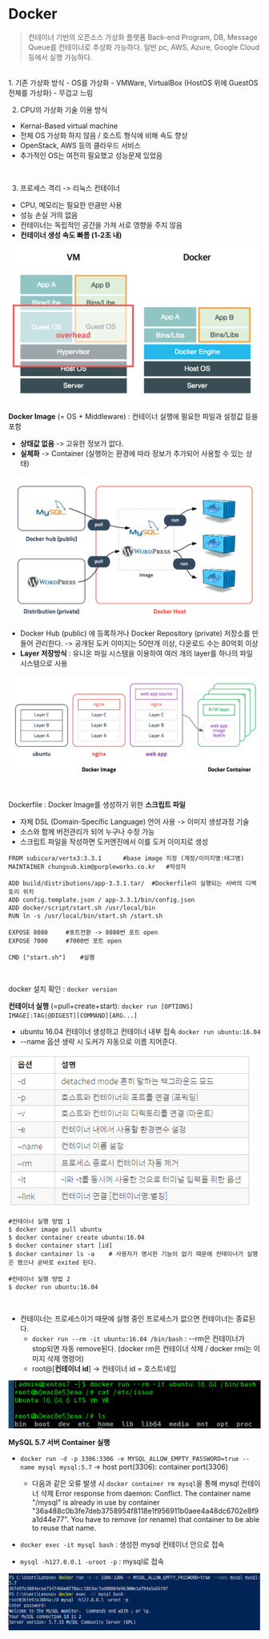 # Docker

> 컨테이너 기반의 오픈소스 가상화 플랫폼
> Back-end Program, DB, Message Queue를 컨테이너로 추상화 가능하다.
> 일반 pc, AWS, Azure, Google Cloud 등에서 실행 가능하다. 


<br/>
1. 기존 가상화 방식 
- OS를 가상화
- VMWare, VirtualBox (HostOS 위에 GuestOS 전체를 가상화)
- 무겁고 느림
<br/>

2. CPU의 가상화 기술 이용 방식
- Kernal-Based virtual machine
- 전체 OS 가상화 하지 않음 / 호스트 형식에 비해 속도 향상
- OpenStack, AWS 등의 클라우드 서비스
- 추가적인 OS는 여전히 필요했고 성능문제 있었음
<br/>

3. 프로세스 격리 -> 리눅스 컨테이너
- CPU, 메모리는 필요한 만큼만 사용
- 성능 손실 거의 없음
- 컨테이너는 독립적인 공간을 가져 서로 영향을 주지 않음
- **컨테이너 생성 속도 빠름 (1-2초 내)**

![image-20210207221405058](docker_intro.assets/image-20210207221405058.png)
<br/>

**Docker Image** (= OS + Middleware) : 컨테이너 실행에 필요한 파일과 설정값 등을 포함 

- **상태값 없음** -> 고유한 정보가 없다.
- **실체화** -> Container (실행하는 환경에 따라 정보가 추가되어 사용할 수 있는 상태) 

![image-20210207213841495](docker_intro.assets/image-20210207213841495.png)

- Docker Hub (public) 에 등록하거나 Docker Repository (private) 저장소를 만들어 관리한다. 
-> 공개된 도커 이미지는 50만개 이상, 다운로드 수는 80억회 이상
- **Layer 저장방식** : 유니온 파일 시스템을 이용하여 여러 개의 layer를 하나의 파일 시스템으로 사용

![image-20210207213833636](docker_intro.assets/image-20210207213833636.png)

<br/>

Dockerfile : Docker Image를 생성하기 위한 **스크립트 파일**
- 자체 DSL (Domain-Specific Language) 언어 사용 -> 이미지 생성과정 기술
- 소스와 함께 버전관리가 되어 누구나 수정 가능
- 스크립트 파일을 작성하면 도커엔진에서 이를 도커 이미지로 생성

```shell
FROM subicura/vertx3:3.3.1		#base image 지정 (계정/이미지명:태그명)
MAINTAINER chungsub.kim@purpleworks.co.kr	#작성자

ADD build/distributions/app-3.3.1.tar/	#Dockerfile이 실행되는 서버의 디렉토리 위치
ADD config.template.json / app-3.3.1/bin/config.json
ADD docker/script/start.sh /usr/local/bin
RUN ln -s /usr/local/bin/start.sh /start.sh

EXPOSE 8080		#포트전환 -> 8080번 포트 open
EXPOSE 7000		#7000번 포트 open

CMD ["start.sh"]	#실행
```
<br/>

docker 설치 확인 : `docker version`
<br/>

**컨테이너 실행** (=pull+create+start): `docker run [OPTIONS] IMAGE[:TAG|@DIGEST][COMMAND][ARG...]`

- ubuntu 16.04 컨테이너 생성하고 컨테이너 내부 접속 `docker run ubuntu:16.04`
- --name 옵션 생략 시 도커가 자동으로 이름 지어준다.

![image-20210207214654877](docker_intro.assets/image-20210207214654877.png)

```
#컨테이너 실행 방법 1
$ docker image pull ubuntu
$ docker container create ubuntu:16.04
$ docker container start [id]
$ docker container ls -a	# 사용자가 명시한 기능이 없기 때문에 컨테이너가 실행은 됐으나 곧바로 exited 된다.

#컨테이너 실행 방법 2
$ docker run ubuntu:16.04
```
<br/>

- 컨테이너는 프로세스이기 때문에 실행 중인 프로세스가 없으면 컨테이너는 종료된다.
	- `docker run --rm -it ubuntu:16.04 /bin/bash` : --rm은 컨테이너가 stop되면 자동 remove된다. (docker rm은 컨테이너 삭제 / docker rmi는 이미지 삭제 명령어)
	- root@[**컨테이너 id**] -> 컨테이너 id = 호스트네임

![image-20210207215319446](docker_intro.assets/image-20210207215319446.png)
<br/>

**MySQL 5.7 서버 Container 실행** 

-  `docker run -d -p 3306:3306 -e MYSQL_ALLOW_EMPTY_PASSWORD=true --name mysql mysql:5.7`  -> host port(3306): container port(3306) 

   - 다음과 같은 오류 발생 시 `docker container rm mysql`을 통해 mysql 컨테이너 삭제
   Error response from daemon: Conflict. The container name "/mysql" is already in use by container "36a488c0b3fe7deb3758954f8118e1f956911b0aee4a48dc6702e8f9a1d44e77". You have to remove (or rename) that container to be able to reuse that name.
-  `docker exec -it mysql bash` : 생성한 mysql 컨테이너 안으로 접속
-  `mysql -h127.0.0.1 -uroot -p` : mysql로 접속

![image-20210207221029618](docker_intro.assets/image-20210207221029618.png)



